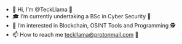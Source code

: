 - 🦙 Hi, I’m @TeckLlama 🦙
- 🎓 I’m currently undertaking a BSc in Cyber Security 🌱
- 👀 I’m interested in Blockchain, OSINT Tools and Programming 🕵️
- 📫 How to reach me teckllama@protonmail.com 📧

<!---
TeckLlama/TeckLlama is a ✨ special ✨ repository because its `README.md` (this file) appears on your GitHub profile.
You can click the Preview link to take a look at your changes.
--->
